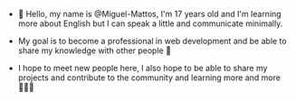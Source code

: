 - 👋 Hello, my name is @Miguel-Mattos, I'm 17 years old and I'm learning more about English but I can speak a little and communicate minimally.

- My goal is to become a professional in web development and be able to share my knowledge with other people 📌
- I hope to meet new people here, I also hope to be able to share my projects and contribute to the community and learning more and more 👨🏻‍🎓
